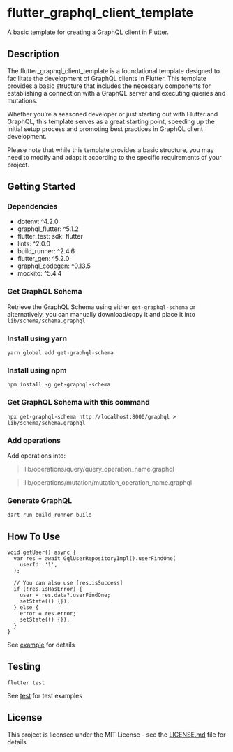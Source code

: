 # flutter_graphql_client_template
A basic template for creating a GraphQL client in Flutter.
## Description
The flutter_graphql_client_template is a foundational template designed to facilitate the development of GraphQL clients in Flutter. This template provides a basic structure that includes the necessary components for establishing a connection with a GraphQL server and executing queries and mutations.

Whether you’re a seasoned developer or just starting out with Flutter and GraphQL, this template serves as a great starting point, speeding up the initial setup process and promoting best practices in GraphQL client development.

Please note that while this template provides a basic structure, you may need to modify and adapt it according to the specific requirements of your project. 
## Getting Started
### Dependencies
* dotenv: ^4.2.0
* graphql_flutter: ^5.1.2
* flutter_test:
    sdk: flutter
* lints: ^2.0.0
* build_runner: ^2.4.6
* flutter_gen: ^5.2.0
* graphql_codegen: ^0.13.5
* mockito: ^5.4.4


### Get GraphQL Schema
Retrieve the GraphQL Schema using either `get-graphql-schema` or alternatively, you can manually download/copy it and place it into `lib/schema/schema.graphql`
### Install using yarn
```
yarn global add get-graphql-schema
```

### Install using npm
```
npm install -g get-graphql-schema
```
### Get GraphQL Schema with this command
```
npx get-graphql-schema http://localhost:8000/graphql > lib/schema/schema.graphql
```

### Add operations
Add operations into:

> lib/operations/query/query_operation_name.graphql

> lib/operations/mutation/mutation_operation_name.graphql

### Generate GraphQL
```
dart run build_runner build
```
## How To Use
```
void getUser() async {
  var res = await GqlUserRepositoryImpl().userFindOne(
    userId: '1',
  );

  // You can also use [res.isSuccess]
  if (!res.isHasError) {
    user = res.data?.userFindOne;
    setState(() {});
  } else {
    error = res.error;
    setState(() {});
  }
}
```
See [example](example/) for details
## Testing
```
flutter test
```
See [test](test/) for test examples

## License
This project is licensed under the MIT License - see the [LICENSE.md](LICENSE.md) file for details
